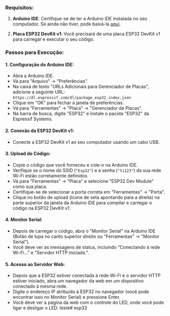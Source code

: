 ﻿### Requisitos:

1. **Arduino IDE**: Certifique-se de ter a Arduino IDE instalada no seu computador. Se ainda não tiver, pode baixá-la [aqui](https://www.arduino.cc/en/software).

2. **Placa ESP32 DevKit v1**: Você precisará de uma placa ESP32 DevKit v1 para carregar e executar o seu código.

### Passos para Execução:

#### 1. Configuração do Arduino IDE:

- Abra a Arduino IDE.
- Vá para "Arquivo" -> "Preferências".
- Na caixa de texto "URLs Adicionais para Gerenciador de Placas", adicione a seguinte URL: `https://dl.espressif.com/dl/package_esp32_index.json`
- Clique em "OK" para fechar a janela de preferências.
- Vá para "Ferramentas" -> "Placa" -> "Gerenciador de Placas".
- Na barra de busca, digite "ESP32" e instale o pacote "ESP32" da Espressif Systems.

#### 2. Conexão da ESP32 DevKit v1:

- Conecte a ESP32 DevKit v1 ao seu computador usando um cabo USB.

#### 3. Upload do Código:

- Copie o código que você forneceu e cole-o na Arduino IDE.
- Verifique se o nome do SSID (`"Esp32"`) e a senha (`"ti123"`) da sua rede Wi-Fi estão corretamente definidos.
- Vá para "Ferramentas" -> "Placa" e selecione "ESP32 Dev Module" como sua placa.
- Certifique-se de selecionar a porta correta em "Ferramentas" -> "Porta".
- Clique no botão de upload (ícone de seta apontando para a direita) na parte superior da janela da Arduino IDE para compilar e carregar o código na ESP32 DevKit v1.

#### 4. Monitor Serial:

- Depois de carregar o código, abra o "Monitor Serial" na Arduino IDE (Botão de lupa no canto superior direito ou "Ferramentas" -> "Monitor Serial").
- Você deve ver as mensagens de status, incluindo "Conectando à rede Wi-Fi..." e "Servidor HTTP iniciado.".

#### 5. Acesso ao Servidor Web:

- Depois que a ESP32 estiver conectada à rede Wi-Fi e o servidor HTTP estiver iniciado, abra um navegador da web em um dispositivo conectado à mesma rede.
- Digite o endereço IP atribuído à ESP32 no navegador (você pode encontrar isso no Monitor Serial) e pressione Enter.
- Você deve ver a página da web com o controle do LED, onde você pode ligar e desligar o LED.
teste#   e s p 3 2  
 